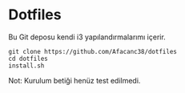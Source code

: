 # Dotfiles
Bu Git deposu kendi i3 yapılandırmalarımı içerir.
```
git clone https://github.com/Afacanc38/dotfiles
cd dotfiles
install.sh
```
Not: Kurulum betiği henüz test edilmedi.
